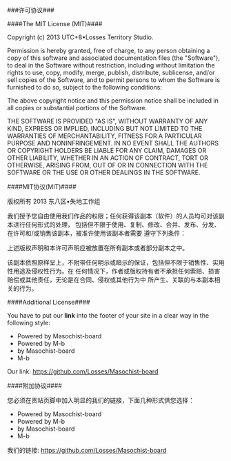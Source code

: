 ###许可协议###

####The MIT License (MIT)####

Copyright (c) 2013 UTC+8•Losses Territory Studio.

Permission is hereby granted, free of charge, to any person obtaining a copy
of this software and associated documentation files (the "Software"), to deal
in the Software without restriction, including without limitation the rights
to use, copy, modify, merge, publish, distribute, sublicense, and/or sell
copies of the Software, and to permit persons to whom the Software is
furnished to do so, subject to the following conditions:

The above copyright notice and this permission notice shall be included in
all copies or substantial portions of the Software.

THE SOFTWARE IS PROVIDED "AS IS", WITHOUT WARRANTY OF ANY KIND, EXPRESS OR
IMPLIED, INCLUDING BUT NOT LIMITED TO THE WARRANTIES OF MERCHANTABILITY,
FITNESS FOR A PARTICULAR PURPOSE AND NONINFRINGEMENT. IN NO EVENT SHALL THE
AUTHORS OR COPYRIGHT HOLDERS BE LIABLE FOR ANY CLAIM, DAMAGES OR OTHER
LIABILITY, WHETHER IN AN ACTION OF CONTRACT, TORT OR OTHERWISE, ARISING FROM,
OUT OF OR IN CONNECTION WITH THE SOFTWARE OR THE USE OR OTHER DEALINGS IN
THE SOFTWARE.


####MIT协议(MIT)####

版权所有 2013 东八区•失地工作组

我们授予您自由使用我们作品的权限；任何获得该副本（软件）的人员均可对该副本进行任何形式的处理，
包括但不限于使用、复制、修改、合并、发布、分发、在许可和/或销售该副本，被准许使用该副本者需要
遵守下列条件：

上述版权声明和本许可声明应被放置在所有副本或者部分副本之中。

该副本依照原样呈上，不附带任何明示或暗示的保证，包括但不限于销售性、实用性用途及侵权性行为。在
任何情况下，作者或版权持有者不承担任何索赔、损害赔偿或其他责任，无论是在合同、侵权或其他行为中
所产生、关联的与本副本相关的行为。

####Additional License####

You have to put our **link** into the footer of your site in a clear way in the following style:
*	Powered by Masochist-board
*	Powered by M-b
*	by Masochist-board
*	M-b

Our link: https://github.com/Losses/Masochist-board

####附加协议####

您必须在贵站页脚中加入明显的我们的链接，下面几种形式供您选择：

*	Powered by Masochist-board
*	Powered by M-b
*	by Masochist-board
*	M-b

我们的链接: https://github.com/Losses/Masochist-board